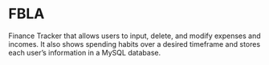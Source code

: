 # FBLA
Finance Tracker that allows users to  input, delete, and modify expenses and incomes. It also shows spending habits over a desired timeframe and stores each user’s information in a MySQL database.
